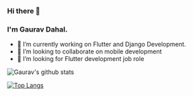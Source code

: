 ### Hi there 👋

### I'm Gaurav Dahal.

- 🔭 I’m currently working on Flutter and Django Development.
- 👯 I’m looking to collaborate on mobile development
- 🤔 I’m looking for Flutter development job role



![Gaurav's github stats](https://github-readme-stats.vercel.app/api?username=gaurav822&show_icons=true&theme=radical)

[![Top Langs](https://github-readme-stats.vercel.app/api/top-langs/?username=gaurav822&layout=compact)](https://github.com/anuraghazra/github-readme-stats)
